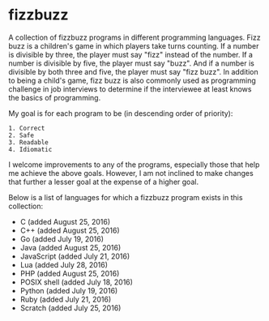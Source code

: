 # fizzbuzz

A collection of fizzbuzz programs in different programming languages. Fizz buzz is a children's game in which players take turns counting. If a number is divisible by three, the player must say "fizz" instead of the number. If a number is divisible by five, the player must say "buzz". And if a number is divisible by both three and five, the player must say "fizz buzz". In addition to being a child's game, fizz buzz is also commonly used as programming challenge in job interviews to determine if the interviewee at least knows the basics of programming.

My goal is for each program to be (in descending order of priority):

	1. Correct
	2. Safe
	3. Readable 
	4. Idiomatic 

I welcome improvements to any of the programs, especially those that help me achieve the above goals. However, I am not inclined to make changes that further a lesser goal at the expense of a higher goal.

Below is a list of languages for which a fizzbuzz program exists in this collection:

- C (added August 25, 2016)
- C++ (added August 25, 2016)
- Go (added July 19, 2016)
- Java (added August 25, 2016)
- JavaScript (added July 21, 2016)
- Lua (added July 28, 2016)
- PHP (added August 25, 2016)
- POSIX shell (added July 18, 2016)
- Python (added July 19, 2016)
- Ruby (added July 21, 2016)
- Scratch (added July 25, 2016)

